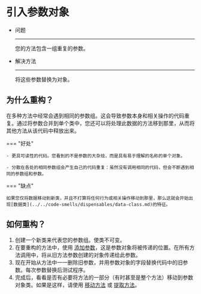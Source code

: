 # 引入参数对象

<div class="grid cards" markdown>

- 问题

    ---

    您的方法包含一组重复的参数。

- 解决方法

    ---

    将这些参数替换为对象。

</div>

## 为什么重构？

在多种方法中经常会遇到相同的参数组。这会导致参数本身和相关操作的代码重复。通过将参数合并到单个类中，您还可以将处理此数据的方法移到那里，从而将其他方法从该代码中释放出来。

=== "好处"

    - 更具可读性的代码。您看到的不是参数的大杂烩，而是具有易于理解的名称的单个对象。

    - 分散在各处的相同参数组会产生自己的代码重复：虽然没有调用相同的代码，但会不断遇到相同的参数组和参数。

=== "缺点"

    如果您仅将数据移动到新类，并且不打算将任何行为或相关操作移动到那里，那么这就会开始出现[数据类](../../code-smells/dispensables/data-class.md)的特征。

## 如何重构？

1. 创建一个新类来代表您的参数组。使类不可变。
2. 在要重构的方法中，使用 [添加参数](./add-parameter.md)，这是参数对象将被传递的位置。在所有方法调用中，将从旧方法参数创建的对象传递给此参数。
3. 现在开始从方法中一一删除旧参数，并用参数对象的字段替换代码中的旧参数。每次参数替换后测试程序。
4. 完成后，看看是否有必要将方法的一部分（有时甚至是整个方法）移动到参数对象类。如果是这样，请使用 [移动方法](../moving-features-between-objects/move-method.md) 或 [提取方法](../composing-methods/extract-method.md)。